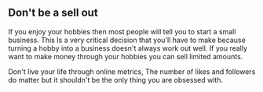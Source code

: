 ## Don't be a sell out

If you enjoy your hobbies then most people will tell you to start a small business. This Is a very critical decision that you'll have to make because turning a hobby into a business doesn't always work out well. If you really want to make money through your hobbies you can sell limited amounts.

Don't live your life through online metrics, The number of likes and followers do matter but it shouldn't be the only thing you are obsessed with.